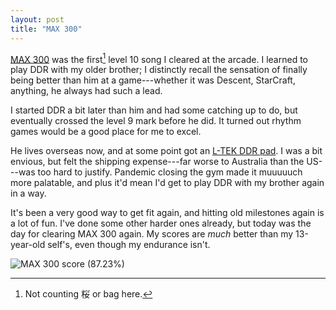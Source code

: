 ```yaml
---
layout: post
title: "MAX 300"
---
```


[MAX 300](https://remywiki.com/MAX_300) was the first[^sakura] level 10
song I cleared at the arcade.  I learned to play DDR with my older brother; I
distinctly recall the sensation of finally being better than him at a
game---whether it was Descent, StarCraft, anything, he always had such a lead.

I started DDR a bit later than him and had some catching up to do, but
eventually crossed the level 9 mark before he did.  It turned out rhythm games
would be a good place for me to excel.

He lives overseas now, and at some point got an [L-TEK DDR
pad](https://www.maty-taneczne.pl).  I was a bit envious, but felt the shipping
expense---far worse to Australia than the US---was too hard to justify.
Pandemic closing the gym made it muuuuuch more palatable, and plus it'd mean
I'd get to play DDR with my brother again in a way.

It's been a very good way to get fit again, and hitting old milestones again is
a lot of fun.  I've done some other harder ones already, but today was the day
for clearing MAX<nobr> </nobr>300 again.  My scores are _much_ better than my
13-year-old self's, even though my endurance isn't.

![MAX 300 score (87.23%)](/assets/post-img/max-300.jpg)

[^sakura]: Not counting 桜 or bag here.
